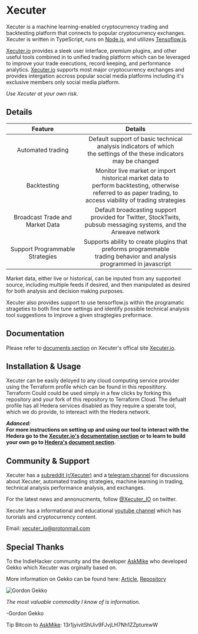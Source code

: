 # Xecuter

Xecuter is a machine learning-enabled cryptocurrency trading and backtesting platform that connects to popular cryptocurrency exchanges. Xecuter is written in TypeScript, runs on [Node.js](http://nodejs.org), and utilizes [Tensoflow.js](https://www.tensorflow.org/js).

[Xecuter.io](https://www.Xecuter.io) provides a sleek user interface, premium plugins, and other useful tools combined in to unified trading platform which can be leveraged to improve your trade executions, record keeping, and performance analytics. [Xecuter.io](https://www.Xecuter.io) supports most major cryptocurrency exchanges and provides intergation accross popular social media platforms including it's exclusive  members only social media platform.

*Use Xecuter at your own risk.*

## Details

| Feature 	| Details 	|
|:-------------------------------:	|:--------------------------------------------------------------------------------------------------------------------------------------------------------------------:	|
| Automated trading 	| Default support of basic technical analysis indicators of which <br>the settings of the these indicators may be changed 	|
| Backtesting 	| Monitor live market or import historical market data to<br>perform backtesting, otherwise referred to as paper trading, to<br>access viability of trading strategies 	|
| Broadcast Trade and Market Data 	| Default broadcasting support provided for Twitter, StockTwits,<br>pubsub messaging systems, and the Arweave network 	|
| Support Programmable Strategies 	| Supports ability to create plugins that preforms programmable<br>trading behavior and analysis programmed in javascript 	|

Market data, either live or historical, can be inputed from any supported source, including multiple feeds if desired, and then manipulated as desired for both analysis and decision making purposes.

Xecuter also provides support to use tensorflow.js within the programatic strageties to both fine tune settings and identify possible technical analysis tool suggestions to improve a given stragtegies preformace. 

## Documentation

Please refer to [documents section](https://docs.xecuter.io) on Xecuter's offical site [Xecuter.io](https://www.xecuter.io).

## Installation & Usage

Xecuter can be easily deloyed to any cloud computing service provider using the Terraform profile which can be found in this reposititory. Terraform Could could be used simply in a few clicks by forking this repository and your fork of this repository to Terraform Cloud. The defualt profile has all Hedera services disabled as they require a sperate tool, which we do provide, to intereact with the Hedera network.

***Adanced:***<br>
**For more instructions on setting up and using our tool to interact with the Hedera go to the [Xecuter.io's](https://www.xecuter.io) [documentation section](http://docs.Xecuter.io) or to learn to build your own go to [Hedera's](https://www.hedera.com) [document section](https://docs.hedera.com/guides/).**
`

## Community & Support

Xecuter has a [subreddit (r/Xecuter)](https://www.reddit.com/r/Xecuter/) and a [telegram channel](https://t.me/xecuteroffical) for discussions about Xecuter, automated trading strategies, machine learning in trading, technical analysis performance analysis, and exchanges. 

For the latest news and annonucments, follow [@Xecuter_IO](https://twitter.com/Xecuter_IO) on twitter.

Xecuter has a informational and educational [youtube channel](https://www.youtube.com/channel/UCmvFJnLpX9MgiNfgGy3_iFQ/featured) which has turorials and cryptocurrency content.

Email: [xecuter_io@protonmail.com](mailto:xecuter_io@protonmail.com)

## Special Thanks

To the IndieHacker community and the developer [AskMike](https://github.com/askmike) who developed Gekko which Xecuter was orginally based on.

More information on Gekko can be found here: 
[Article](https://medium.com/@gekkoplus/archiving-open-source-gekko-dba02e6efc7), [Repository](https://github.com/askmike/gekko)

![Gordon Gekko](http://mikevanrossum.nl/static/gekko.jpg)

*The most valuable commodity I know of is information.*

-Gordon Gekko

Tip Bitcoin to [AskMike](https://github.com/askmike): 13r1jyivitShUiv9FJvjLH7Nh1ZZptumwW
